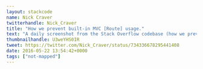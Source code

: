 ```yaml
---
layout: stackcode
name: Nick Craver
twitterhandle: Nick_Craver
title: "How we prevent built-in MVC [Route] usage."
text: "A daily screenshot from the Stack Overflow codebase (how we prevent built-in MVC [Route] usage). "
thumbnailhandle: U3weYHS0IR
tweet: https://twitter.com/Nick_Craver/status/734336678295441408
date: 2016-05-22 13:54:42+0000
tags: ["not-mapped"]
---
```

